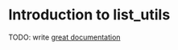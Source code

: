# Introduction to list_utils

TODO: write [great documentation](http://jacobian.org/writing/what-to-write/)

